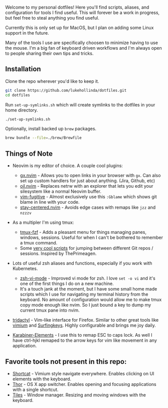 Welcome to my personal dotfiles! Here you'll find scripts, aliases, and configuration for tools I find useful. This will forever be a work in progress, but feel free to steal anything you find useful.

Currently this is only set up for MacOS, but I plan on adding some Linux support in the future.

Many of the tools I use are specifically choosen to minimize having to use the mouse. I'm a big fan of keyboard driven workflows and I'm always open to people sharing their own tips and tricks.

## Installation

Clone the repo wherever you'd like to keep it.

```bash
git clone https://github.com/lukehollinda/dotfiles.git
cd dotfiles
```

Run `set-up-symlinks.sh` which will create symlinks to the dotfiles in your home directory.

```bash
./set-up-symlinks.sh
```

Optionally, install backed up `brew` packages.

```bash
brew bundle --file=./brew/Brewfile
```


## Things of Note

- Neovim is my editor of choice. A couple cool plugins:
    - [gx.nvim](https://github.com/chrishrb/gx.nvim) - Allows you to open links in your browser with `gx`. Can also set up custom handlers for just about anything. (Jira, Github, etc)
    - [oil.nvim](https://github.com/stevearc/oil.nvim) - Replaces netrw with an explorer that lets you edit your silesystem like a normal Neovim buffer.
    - [vim-fugitive](https://github.com/tpope/vim-fugitive) - Almost exclusively use this `:Gblame` which shows git blame in line with your code.
    - [stay-centered.nvim](https://github.com/arnamak/stay-centered.nvim) - Avoids edge cases with remaps like `jzz` and `nzzzv`

- As a multipler I'm using tmux:
    - [tmux-fzf](https://github.com/sainnhe/tmux-fzf) - Adds a pleasant menu for things managing panes, windows, sessions. Useful for when I can't be bothered to remember a tmux command.
    - Some [very cool scripts](https://github.com/lukehollinda/dotfiles/blob/c28e734c027f9432dce32ada52e096f8e4d19d78/tmux/tmux.conf#L64-L66) for jumping between different Git repos / sessions. Inspired by ThePrimeagen.


- Lots of useful zsh aliases and functions, especially if you work with Kubernetes.
    - [zsh-vi-mode](https://github.com/jeffreytse/zsh-vi-mode) - Improved vi mode for zsh. I love `set -o vi` and it's one of the first things I do on a new machine.
    -  It's a touch jank at the moment, but I have some small home made scripts which I use for navigating my terminal history from the keyboard. No amount of configuration would allow me to make tmux copy mode enough like nvim. So I just bound a key to dump my current tmux pane into nvim.

- [tridactyl](https://github.com/tridactyl/tridactyl) - Vim-like interface for Firefox. Similar to other great tools like [vimium](https://github.com/philc/vimium) and [Surfingkeys](https://github.com/brookhong/Surfingkeys). Highly configurable and brings me joy daily.

- [Karabiner-Elements](https://github.com/pqrs-org/Karabiner-Elements) - I use this to remap ESC to caps lock. As well I have ctrl-hjkl remaped to the arrow keys for vim like movement in any application.


## Favorite tools not present in this repo:
- [Shortcat](https://shortcatapp.com/) - Vimium style navigate everywhere. Enables clicking on UI elements with the keyboard.
- [Thor](https://github.com/gbammc/Thor) - OS X app switcher. Enables opening and focusing applications with a single shortcut.
- [Tiles](https://freemacsoft.net/tiles/) - Window manager. Resizing and moving windows with the keyboard.
